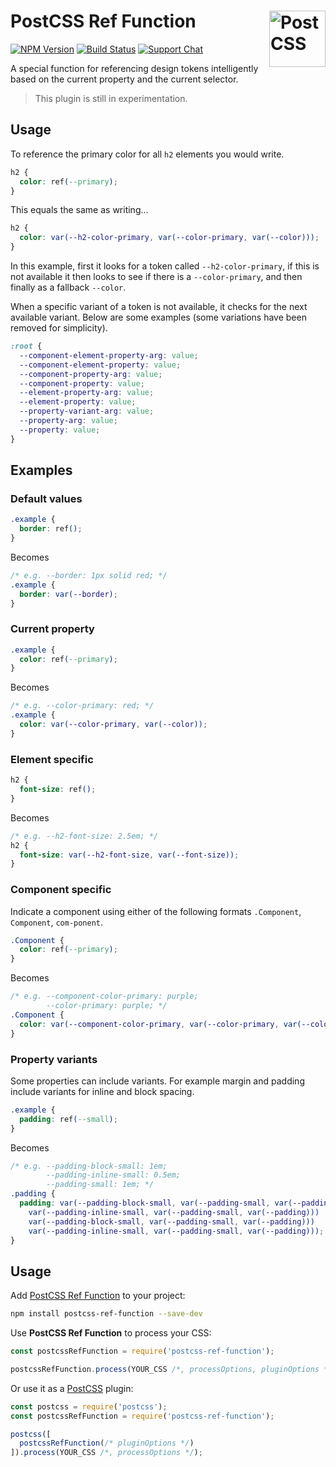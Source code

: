 # PostCSS Ref Function [<img src="https://postcss.github.io/postcss/logo.svg" alt="PostCSS" width="90" height="90" align="right">][postcss]

[![NPM Version][npm-img]][npm-url]
[![Build Status][cli-img]][cli-url]
[![Support Chat][git-img]][git-url]

A special function for referencing design tokens intelligently based on the current property and the current selector.

> This plugin is still in experimentation.

## Usage

To reference the primary color for all `h2` elements you would write.

```css
h2 {
  color: ref(--primary);
}
```

This equals the same as writing...

```css
h2 {
  color: var(--h2-color-primary, var(--color-primary, var(--color)));
}
```

In this example, first it looks for a token called `--h2-color-primary`, if this is not available it then looks to see if there is a `--color-primary`, and then finally as a fallback `--color`.

When a specific variant of a token is not available, it checks for the next available variant. Below are some examples (some variations have been removed for simplicity).

```css
:root {
  --component-element-property-arg: value;
  --component-element-property: value;
  --component-property-arg: value;
  --component-property: value;
  --element-property-arg: value;
  --element-property: value;
  --property-variant-arg: value;
  --property-arg: value;
  --property: value;
}
```

## Examples

### Default values

```css
.example {
  border: ref();
}
```

Becomes

```css
/* e.g. --border: 1px solid red; */
.example {
  border: var(--border);
}
```

### Current property

```css
.example {
  color: ref(--primary);
}
```

Becomes

```css
/* e.g. --color-primary: red; */
.example {
  color: var(--color-primary, var(--color));
}
```

### Element specific

```css
h2 {
  font-size: ref();
}
```

Becomes

```css
/* e.g. --h2-font-size: 2.5em; */
h2 {
  font-size: var(--h2-font-size, var(--font-size));
}
```

### Component specific

Indicate a component using either of the following formats `.Component`, `Component`, `com-ponent`.

```css
.Component {
  color: ref(--primary);
}
```

Becomes

```css
/* e.g. --component-color-primary: purple;
        --color-primary: purple; */
.Component {
  color: var(--component-color-primary, var(--color-primary, var(--color)));
}
```

###  Property variants

Some properties can include variants. For example margin and padding include variants for inline and block spacing.

```css
.example {
  padding: ref(--small);
}
```

Becomes

```css
/* e.g. --padding-block-small: 1em;
        --padding-inline-small: 0.5em;
        --padding-small: 1em; */
.padding {
  padding: var(--padding-block-small, var(--padding-small, var(--padding)))
    var(--padding-inline-small, var(--padding-small, var(--padding)))
    var(--padding-block-small, var(--padding-small, var(--padding)))
    var(--padding-inline-small, var(--padding-small, var(--padding)));
}
```


## Usage

Add [PostCSS Ref Function] to your project:

```bash
npm install postcss-ref-function --save-dev
```

Use **PostCSS Ref Function** to process your CSS:

```js
const postcssRefFunction = require('postcss-ref-function');

postcssRefFunction.process(YOUR_CSS /*, processOptions, pluginOptions */);
```

Or use it as a [PostCSS] plugin:

```js
const postcss = require('postcss');
const postcssRefFunction = require('postcss-ref-function');

postcss([
  postcssRefFunction(/* pluginOptions */)
]).process(YOUR_CSS /*, processOptions */);
```

[cli-img]: https://img.shields.io/travis/limitlessloop/postcss-ref-function/master.svg
[cli-url]: https://travis-ci.org/limitlessloop/postcss-ref-function
[git-img]: https://img.shields.io/badge/support-chat-blue.svg
[git-url]: https://gitter.im/postcss/postcss
[npm-img]: https://img.shields.io/npm/v/postcss-ref-function.svg
[npm-url]: https://www.npmjs.com/package/postcss-ref-function

[PostCSS]: https://github.com/postcss/postcss
[PostCSS Ref Function]: https://github.com/limitlessloop/postcss-ref-function
